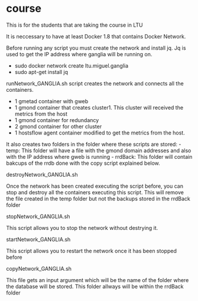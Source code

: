 # course
This is for the students that are taking the course in LTU


It is neccessary to have at least Docker 1.8 that contains Docker Network.

Before running any script you must create the network and install jq. Jq is used to get the IP address where ganglia will be running on.

  - sudo docker network create ltu.miguel.ganglia
  - sudo apt-get install jq

runNetwork_GANGLIA.sh script creates the network and connects all the containers. 

  - 1 gmetad container with gweb
  - 1 gmond container that creates cluster1. This cluster will received the metrics from the host
  - 1 gmond container for redundancy
  - 2 gmond container for other cluster
  - 1 hostsflow agent container modified to get the metrics from the host.
   
  It also creates two folders in the folder where these scripts are stored:
    - temp: This folder will have a file with the gmond domain addresses and also with the IP address where gweb is running
    - rrdBack: This folder will contain bakcups of the rrdb done with the copy script explained below.

destroyNetwork_GANGLIA.sh

  Once the network has been created executing the script before, you can stop and destroy all the containers executing this script. This will remove the file created in the temp folder but not the backups stored in the rrdBack folder
  
stopNetwork_GANGLIA.sh

 This script allows you to stop the network without destrying it.
 
startNetwork_GANGLIA.sh

  This script allows you to restart the network once it has been stopped before
  
copyNetwork_GANGLIA.sh

  This file gets an input argument which will be the name of the folder where the database will be stored. This folder allways will be within the rrdBack folder

